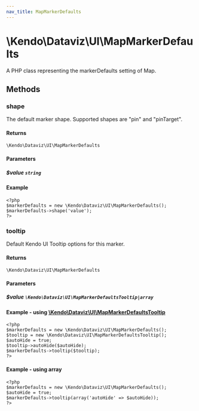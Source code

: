 ```yaml
---
nav_title: MapMarkerDefaults
---
```


# \Kendo\Dataviz\UI\MapMarkerDefaults

A PHP class representing the markerDefaults setting of Map.


## Methods

### shape
The default marker shape. Supported shapes are "pin" and "pinTarget".

#### Returns
`\Kendo\Dataviz\UI\MapMarkerDefaults`

#### Parameters

##### $value `string`



#### Example 
    <?php
    $markerDefaults = new \Kendo\Dataviz\UI\MapMarkerDefaults();
    $markerDefaults->shape('value');
    ?>

### tooltip

Default Kendo UI Tooltip options for this marker.

#### Returns
`\Kendo\Dataviz\UI\MapMarkerDefaults`

#### Parameters

##### $value `\Kendo\Dataviz\UI\MapMarkerDefaultsTooltip|array`


#### Example - using [\Kendo\Dataviz\UI\MapMarkerDefaultsTooltip](/api/wrappers/php/Kendo/Dataviz/UI/MapMarkerDefaultsTooltip)
    <?php
    $markerDefaults = new \Kendo\Dataviz\UI\MapMarkerDefaults();
    $tooltip = new \Kendo\Dataviz\UI\MapMarkerDefaultsTooltip();
    $autoHide = true;
    $tooltip->autoHide($autoHide);
    $markerDefaults->tooltip($tooltip);
    ?>

#### Example - using array

    <?php
    $markerDefaults = new \Kendo\Dataviz\UI\MapMarkerDefaults();
    $autoHide = true;
    $markerDefaults->tooltip(array('autoHide' => $autoHide));
    ?>

